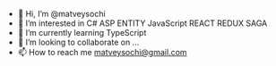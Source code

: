 - 👋 Hi, I’m @matveysochi
- 👀 I’m interested in C# ASP ENTITY JavaScript REACT REDUX SAGA
- 🌱 I’m currently learning TypeScript
- 💞️ I’m looking to collaborate on ...
- 📫 How to reach me matveysochi@gmail.com

<!---
matveysochi/matveysochi is a ✨ special ✨ repository because its `README.md` (this file) appears on your GitHub profile.
You can click the Preview link to take a look at your changes.
--->
